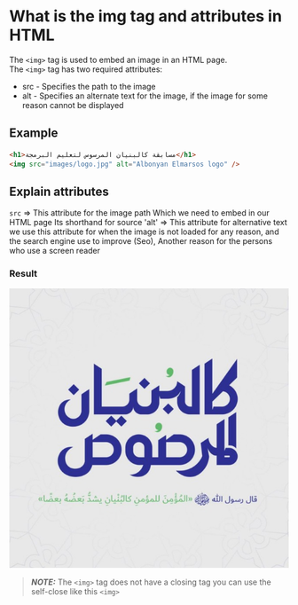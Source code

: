 # What is the img tag and attributes in HTML

The `<img>` tag is used to embed an image in an HTML page.\
The `<img>` tag has two required attributes:

- src - Specifies the path to the image
- alt - Specifies an alternate text for the image, if the image for some reason cannot be displayed

## Example

```html
<h1>مسابقة كالبنيان المرسوس لتعليم البرمجة</h1>
<img src="images/logo.jpg" alt="Albonyan Elmarsos logo" />
```

## Explain attributes

`src` => This attribute for the image path Which we need to embed in our HTML page Its shorthand for source
'alt' => This attribute for alternative text we use this attribute for when the image is not loaded for any reason, and the search engine use to improve (Seo), Another reason for the persons who use a screen reader

### Result

![](images/logo.jpg)

> **_NOTE:_** The `<img>` tag does not have a closing tag you can use the self-close like this `<img>`

